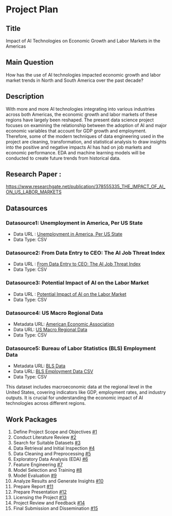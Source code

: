 # Project Plan

## Title
Impact of AI Technologies on Economic Growth and Labor Markets in the Americas

## Main Question
How has the use of AI technologies impacted economic growth and labor market trends in North and South America over the past decade?

## Description
With more and more AI technologies integrating into various industries across both Americas, the economic growth and labor markets of these regions have largely been reshaped. The present data science project focuses on examining the relationship between the adoption of AI and major economic variables that account for GDP growth and employment. Therefore, some of the modern techniques of data engineering used in the project are cleaning, transformation, and statistical analysis to draw insights into the positive and negative impacts AI has had on job markets and economic performance. EDA and machine learning models will be conducted to create future trends from historical data.

## Research Paper :

https://www.researchgate.net/publication/378555335_THE_IMPACT_OF_AI_ON_US_LABOR_MARKETS

## Datasources

### Datasource1: Unemployment in America, Per US State
* Data URL : [Unemployment in America, Per US State](https://www.kaggle.com/datasets/justin2028/unemployment-in-america-per-us-state)
* Data Type: CSV

### Datasource2: From Data Entry to CEO: The AI Job Threat Index
* Data URL : [From Data Entry to CEO: The AI Job Threat Index](https://www.kaggle.com/code/rajatraj0502/from-data-entry-to-ceo-the-ai-job-threat-index/notebook)
* Data Type: CSV

### Datasource3: Potential Impact of AI on the Labor Market
* Data URL : [Potential Impact of AI on the Labor Market](https://www.kaggle.com/code/egorpantyukhin/potential-impact-of-ai-on-the-labor-market)
* Data Type: CSV

### Datasource4: US Macro Regional Data
* Metadata URL: [American Economic Association](https://www.aeaweb.org/resources/data/us-macro-regional)
* Data URL: [US Macro Regional Data](https://www.aeaweb.org/resources/data/us-macro-regional)
* Data Type: CSV

### Datasource5: Bureau of Labor Statistics (BLS) Employment Data
* Metadata URL: [BLS Data](https://www.bls.gov/data/)
* Data URL: [BLS Employment Data CSV](https://www.bls.gov/ces/data.htm)
* Data Type: CSV

This dataset includes macroeconomic data at the regional level in the United States, covering indicators like GDP, employment rates, and industry outputs. It is crucial for understanding the economic impact of AI technologies across different regions.

## Work Packages

1. Define Project Scope and Objectives [#1](https://github.com/monikaits44/made-project/issues/1)
2. Conduct Literature Review [#2](https://github.com/monikaits44/made-project/issues/2)
3. Search for Suitable Datasets [#3](https://github.com/monikaits44/made-project/issues/3)
4. Data Retrieval and Initial Inspection [#4](https://github.com/monikaits44/made-project/issues/4)
5. Data Cleaning and Preprocessing [#5](https://github.com/monikaits44/made-project/issues/5)
6. Exploratory Data Analysis (EDA) [#6](https://github.com/monikaits44/made-project/issues/6)
7. Feature Engineering [#7](https://github.com/monikaits44/made-project/issues/7)
8. Model Selection and Training [#8](https://github.com/monikaits44/made-project/issues/8)
9. Model Evaluation [#9](https://github.com/monikaits44/made-project/issues/9)
10. Analyze Results and Generate Insights [#10](https://github.com/monikaits44/made-project/issues/10)
11. Prepare Report [#11](https://github.com/monikaits44/made-project/issues/11)
12. Prepare Presentation [#12](https://github.com/monikaits44/made-project/issues/12)
13. Licensing the Project [#13](https://github.com/monikaits44/made-project/issues/13)
14. Project Review and Feedback [#14](https://github.com/monikaits44/made-project/issues/14)
15. Final Submission and Dissemination [#15](https://github.com/monikaits44/made-project/issues/15)
